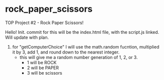 # rock_paper_scissors
TOP Project #2 - Rock Paper Scissors!


Hello!  Init. commit for this will be the index.html file, with the script.js linked.  Will update with plan.

1.  for "getComputerChoice" I will use the math.random fucntion, multiplied it by 3, add 1, and round down to the nearest integer.
    - this will give me a random number generation of 1, 2, or 3.
        - 1 will be ROCK
        - 2 will be PAPER
        - 3 will be scissors